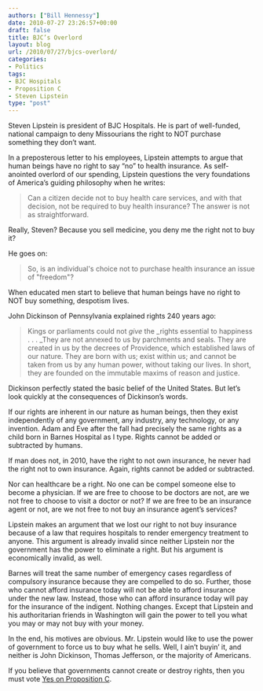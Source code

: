 ```yaml
---
authors: ["Bill Hennessy"]
date: 2010-07-27 23:26:57+00:00
draft: false
title: BJC’s Overlord
layout: blog
url: /2010/07/27/bjcs-overlord/
categories:
- Politics
tags:
- BJC Hospitals
- Proposition C
- Steven Lipstein
type: "post"
---
```


Steven Lipstein is president of BJC Hospitals. He is part of well-funded, national campaign to deny Missourians the right to NOT purchase something they don’t want. 

 

In a preposterous letter to his employees, Lipstein attempts to argue that human beings have no right to say “no” to health insurance. As self-anointed overlord of our spending, Lipstein questions the very foundations of America’s guiding philosophy when he writes:

 

>   
> 
> Can a citizen decide not to buy health care services, and with that decision, not be required to buy health insurance? The answer is not as straightforward.
> 
> 

 

Really, Steven? Because you sell medicine, you deny me the right not to buy it? 

 

He goes on:

 

>   
> 
> So, is an individual's choice not to purchase health insurance an issue of "freedom"?
> 
> 

 

When educated men start to believe that human beings have no right to NOT buy something, despotism lives. 

 

John Dickinson of Pennsylvania explained rights 240 years ago:

 

>   
> 
> Kings or parliaments could not _give_ the _rights essential to happiness . . . _They are not annexed to us by parchments and seals. They are created in us by the decrees of Providence, which established laws of our nature. They are born with us; exist within us; and cannot be taken from us by any human power, without taking our lives. In short, they are founded on the immutable maxims of reason and justice.
> 
> 

 

Dickinson perfectly stated the basic belief of the United States. But let’s look quickly at the consequences of Dickinson’s words. 

 

If our rights are inherent in our nature as human beings, then they exist independently of any government, any industry, any technology, or any invention. Adam and Eve after the fall had precisely the same rights as a child born in Barnes Hospital as I type. Rights cannot be added or subtracted by humans.

 

If man does not, in 2010, have the right to not own insurance, he never had the right not to own insurance. Again, rights cannot be added or subtracted. 

 

Nor can healthcare be a right. No one can be compel someone else to become a physician. If we are free to choose to be doctors are not, are we not free to choose to visit a doctor or not? If we are free to be an insurance agent or not, are we not free to not buy an insurance agent’s services?

 

Lipstein makes an argument that we lost our right to not buy insurance because of a law that requires hospitals to render emergency treatment to anyone. This argument is already invalid since neither Lipstein nor the government has the power to eliminate a right. But his argument is economically invalid, as well.

 

Barnes will treat the same number of emergency cases regardless of compulsory insurance because they are compelled to do so. Further, those who cannot afford insurance today will not be able to afford insurance under the new law. Instead, those who can afford insurance today will pay for the insurance of the indigent. Nothing changes. Except that Lipstein and his authoritarian friends in Washington will gain the power to tell you what you may or may not buy with your money. 

 

In the end, his motives are obvious. Mr. Lipstein would like to use the power of government to force us to buy what he sells. Well, I ain’t buyin’ it, and neither is John Dickinson, Thomas Jefferson, or the majority of Americans. 

 

If you believe that governments cannot create or destroy rights, then you must vote [Yes on Proposition C](https://www.mohealthfreedom.org/). 
